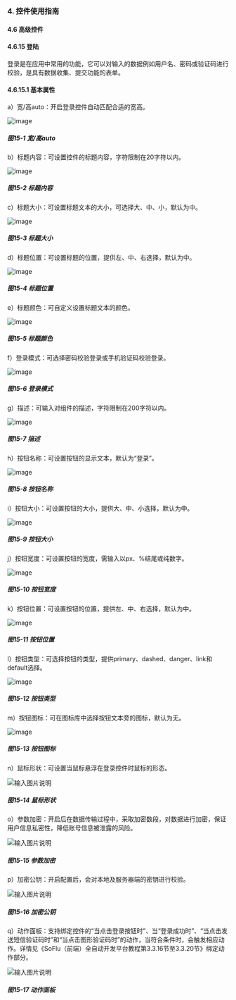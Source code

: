 ### 4. 控件使用指南

#### 4.6 高级控件

#### 4.6.15 登陆

登录是在应用中常用的功能，它可以对输入的数据例如用户名、密码或验证码进行校验，是具有数据收集、提交功能的表单。

#### 4.6.15.1 基本属性

a）宽/高auto：开启登录控件自动匹配合适的宽高。

![image](https://user-images.githubusercontent.com/79617492/227438185-91d70c1a-87c0-45fc-9742-2e469e9025bd.png)

##### 图15-1 宽/高auto

b）标题内容：可设置控件的标题内容，字符限制在20字符以内。

![image](https://user-images.githubusercontent.com/79617492/227438201-786a29f5-95b4-4b3f-a431-83c57a443726.png)

##### 图15-2 标题内容

c）标题大小：可设置标题文本的大小，可选择大、中、小，默认为中。

![image](https://user-images.githubusercontent.com/79617492/227438219-6d40ab99-9edd-4986-b492-4e6491698673.png)

##### 图15-3 标题大小

d）标题位置：可设置标题的位置，提供左、中、右选择，默认为中。

![image](https://user-images.githubusercontent.com/79617492/227438251-cd4c197a-f85c-4de6-9878-5983d12348b8.png)

##### 图15-4 标题位置

e）标题颜色：可自定义设置标题文本的颜色。

![image](https://user-images.githubusercontent.com/79617492/227438308-49f7ce14-8419-40bf-8c03-7b82156d791e.png)

##### 图15-5 标题颜色

f）登录模式：可选择密码校验登录或手机验证码校验登录。

![image](https://user-images.githubusercontent.com/79617492/227438490-456cebd8-7409-4164-b20e-e9c61fa8b7c4.png)

##### 图15-6 登录模式

g）描述：可输入对组件的描述，字符限制在200字符以内。

![image](https://user-images.githubusercontent.com/79617492/227438518-948b2389-e114-406f-be76-0a48a2caf7c3.png)

##### 图15-7 描述

h）按钮名称：可设置按钮的显示文本，默认为“登录”。

![image](https://user-images.githubusercontent.com/79617492/227438549-b47c27f1-bd3c-40f8-adfe-26270385cc69.png)

##### 图15-8 按钮名称

i）按钮大小：可设置按钮的大小，提供大、中、小选择，默认为中。

![image](https://user-images.githubusercontent.com/79617492/227438567-ae59b36a-47f6-4dcd-b2da-3c3b3ac4c048.png)

##### 图15-9 按钮大小

j）按钮宽度：可设置按钮的宽度，需输入以px、%结尾或纯数字。

![image](https://user-images.githubusercontent.com/79617492/227438587-11f9c64c-e4c0-4344-8cee-b71416d7e433.png)

##### 图15-10 按钮宽度

k）按钮位置：可设置按钮的位置，提供左、中、右选择，默认为中。

![image](https://user-images.githubusercontent.com/79617492/227442764-8a4c5dae-126b-4797-b268-68981f5b65c8.png)

##### 图15-11 按钮位置

l）按钮类型：可选择按钮的类型，提供primary、dashed、danger、link和default选择。

![image](https://user-images.githubusercontent.com/79617492/227442770-0ce7a02d-2324-46e6-ac06-be03164c58f6.png)

##### 图15-12 按钮类型

m）按钮图标：可在图标库中选择按钮文本旁的图标，默认为无。

![image](https://user-images.githubusercontent.com/79617492/227442802-04712619-617a-41ec-83fc-d0601871a259.png)

##### 图15-13 按钮图标

n）鼠标形状：可设置当鼠标悬浮在登录控件时鼠标的形态。

![输入图片说明](../../../../images/%20SoFlu%EF%BC%88%E5%89%8D%E7%AB%AF%EF%BC%89%E5%85%A8%E8%87%AA%E5%8A%A8%E5%BC%80%E5%8F%91%E5%B9%B3%E5%8F%B0%E6%95%99%E7%A8%8B/1.%20%E6%9C%80%E6%96%B0%E7%89%88%E6%9C%AC%20-%20%E6%9B%B4%E6%96%B0%E6%97%A5%E6%9C%9F%20-%202023.01.10/4.%20%E6%8E%A7%E4%BB%B6%E4%BD%BF%E7%94%A8%E6%8C%87%E5%8D%97/6.%20%E9%AB%98%E7%BA%A7%E6%8E%A7%E4%BB%B6/15-14.png)

##### 图15-14 鼠标形状

o）参数加密：开启后在数据传输过程中，采取加密数段，对数据进行加密，保证用户信息私密性，降低账号信息被泄露的风险。

![输入图片说明](../../../../images/%20SoFlu%EF%BC%88%E5%89%8D%E7%AB%AF%EF%BC%89%E5%85%A8%E8%87%AA%E5%8A%A8%E5%BC%80%E5%8F%91%E5%B9%B3%E5%8F%B0%E6%95%99%E7%A8%8B/1.%20%E6%9C%80%E6%96%B0%E7%89%88%E6%9C%AC%20-%20%E6%9B%B4%E6%96%B0%E6%97%A5%E6%9C%9F%20-%202023.01.10/4.%20%E6%8E%A7%E4%BB%B6%E4%BD%BF%E7%94%A8%E6%8C%87%E5%8D%97/6.%20%E9%AB%98%E7%BA%A7%E6%8E%A7%E4%BB%B6/15-15.png)

##### 图15-15 参数加密

p）加密公钥：开启配置后，会对本地及服务器端的密钥进行校验。

![输入图片说明](../../../../images/%20SoFlu%EF%BC%88%E5%89%8D%E7%AB%AF%EF%BC%89%E5%85%A8%E8%87%AA%E5%8A%A8%E5%BC%80%E5%8F%91%E5%B9%B3%E5%8F%B0%E6%95%99%E7%A8%8B/1.%20%E6%9C%80%E6%96%B0%E7%89%88%E6%9C%AC%20-%20%E6%9B%B4%E6%96%B0%E6%97%A5%E6%9C%9F%20-%202023.01.10/4.%20%E6%8E%A7%E4%BB%B6%E4%BD%BF%E7%94%A8%E6%8C%87%E5%8D%97/6.%20%E9%AB%98%E7%BA%A7%E6%8E%A7%E4%BB%B6/15-16.png)

##### 图15-16 加密公钥

q）动作面板：支持绑定控件的“当点击登录按钮时”、当“登录成功时”、“当点击发送短信验证码时”和“当点击图形验证码时”的动作，当符合条件时，会触发相应动作。详情见《SoFlu（前端）全自动开发平台教程第3.3.16节至3.3.20节》绑定动作部分。

![输入图片说明](../../../../images/%20SoFlu%EF%BC%88%E5%89%8D%E7%AB%AF%EF%BC%89%E5%85%A8%E8%87%AA%E5%8A%A8%E5%BC%80%E5%8F%91%E5%B9%B3%E5%8F%B0%E6%95%99%E7%A8%8B/1.%20%E6%9C%80%E6%96%B0%E7%89%88%E6%9C%AC%20-%20%E6%9B%B4%E6%96%B0%E6%97%A5%E6%9C%9F%20-%202023.01.10/4.%20%E6%8E%A7%E4%BB%B6%E4%BD%BF%E7%94%A8%E6%8C%87%E5%8D%97/6.%20%E9%AB%98%E7%BA%A7%E6%8E%A7%E4%BB%B6/15-17.png)

##### 图15-17 动作面板
